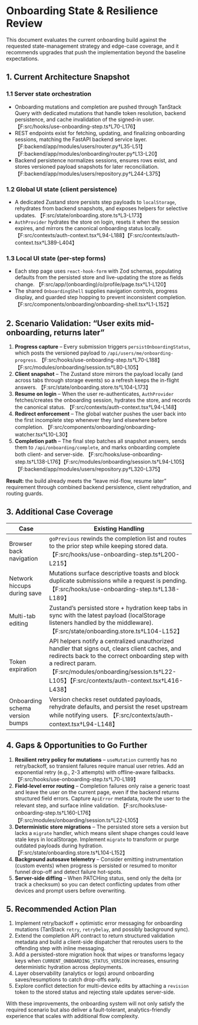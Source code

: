 # Onboarding State & Resilience Review

This document evaluates the current onboarding build against the requested state-management strategy and edge-case coverage, and it recommends upgrades that push the implementation beyond the baseline expectations.

## 1. Current Architecture Snapshot

### 1.1 Server state orchestration
* Onboarding mutations and completion are pushed through TanStack Query with dedicated mutations that handle token resolution, backend persistence, and cache invalidation of the signed-in user. 【F:src/hooks/use-onboarding-step.ts†L70-L176】
* REST endpoints exist for fetching, updating, and finalizing onboarding sessions, matching the FastAPI backend service layer. 【F:backend/app/modules/users/router.py†L35-L51】【F:backend/app/modules/onboarding/router.py†L13-L20】
* Backend persistence normalizes sessions, ensures rows exist, and stores versioned payload snapshots for later reconciliation. 【F:backend/app/modules/users/repository.py†L244-L375】

### 1.2 Global UI state (client persistence)
* A dedicated Zustand store persists step payloads to `localStorage`, rehydrates from backend snapshots, and exposes helpers for selective updates. 【F:src/state/onboarding.store.ts†L3-L173】
* `AuthProvider` hydrates the store on login, resets it when the session expires, and mirrors the canonical onboarding status locally. 【F:src/contexts/auth-context.tsx†L94-L188】【F:src/contexts/auth-context.tsx†L389-L404】

### 1.3 Local UI state (per-step forms)
* Each step page uses `react-hook-form` with Zod schemas, populating defaults from the persisted store and live-updating the store as fields change. 【F:src/app/(onboarding)/o/profile/page.tsx†L1-L120】
* The shared `OnboardingShell` supplies navigation controls, progress display, and guarded step hopping to prevent inconsistent completion. 【F:src/components/onboarding/onboarding-shell.tsx†L1-L152】

## 2. Scenario Validation: “User exits mid-onboarding, returns later”

1. **Progress capture** – Every submission triggers `persistOnboardingStatus`, which posts the versioned payload to `/api/users/me/onboarding-progress`. 【F:src/hooks/use-onboarding-step.ts†L70-L188】【F:src/modules/onboarding/session.ts†L80-L105】
2. **Client snapshot** – The Zustand store mirrors the payload locally (and across tabs through storage events) so a refresh keeps the in-flight answers. 【F:src/state/onboarding.store.ts†L104-L173】
3. **Resume on login** – When the user re-authenticates, `AuthProvider` fetches/creates the onboarding session, hydrates the store, and records the canonical status. 【F:src/contexts/auth-context.tsx†L94-L148】
4. **Redirect enforcement** – The global watcher pushes the user back into the first incomplete step whenever they land elsewhere before completion. 【F:src/components/onboarding/onboarding-watcher.tsx†L10-L30】
5. **Completion path** – The final step batches all snapshot answers, sends them to `/api/onboarding/complete`, and marks onboarding complete both client- and server-side. 【F:src/hooks/use-onboarding-step.ts†L138-L176】【F:src/modules/onboarding/session.ts†L94-L105】【F:backend/app/modules/users/repository.py†L320-L375】

**Result:** the build already meets the “leave mid-flow, resume later” requirement through combined backend persistence, client rehydration, and routing guards.

## 3. Additional Case Coverage

| Case | Existing Handling |
| --- | --- |
| Browser back navigation | `goPrevious` rewinds the completion list and routes to the prior step while keeping stored data. 【F:src/hooks/use-onboarding-step.ts†L200-L215】 |
| Network hiccups during save | Mutations surface descriptive toasts and block duplicate submissions while a request is pending. 【F:src/hooks/use-onboarding-step.ts†L138-L189】 |
| Multi-tab editing | Zustand’s persisted store + hydration keep tabs in sync with the latest payload (localStorage listeners handled by the middleware). 【F:src/state/onboarding.store.ts†L104-L152】 |
| Token expiration | API helpers notify a centralized unauthorized handler that signs out, clears client caches, and redirects back to the correct onboarding step with a redirect param. 【F:src/modules/onboarding/session.ts†L22-L105】【F:src/contexts/auth-context.tsx†L416-L438】 |
| Onboarding schema version bumps | Version checks reset outdated payloads, rehydrate defaults, and persist the reset upstream while notifying users. 【F:src/contexts/auth-context.tsx†L94-L148】 |

## 4. Gaps & Opportunities to Go Further

1. **Resilient retry policy for mutations** – `useMutation` currently has no retry/backoff, so transient failures require manual user retries. Add an exponential retry (e.g., 2-3 attempts) with offline-aware fallbacks. 【F:src/hooks/use-onboarding-step.ts†L70-L189】
2. **Field-level error routing** – Completion failures only raise a generic toast and leave the user on the current page, even if the backend returns structured field errors. Capture `ApiError` metadata, route the user to the relevant step, and surface inline validation. 【F:src/hooks/use-onboarding-step.ts†L160-L176】【F:src/modules/onboarding/session.ts†L22-L105】
3. **Deterministic store migrations** – The persisted store sets a version but lacks a `migrate` handler, which means silent shape changes could leave stale keys in localStorage. Implement `migrate` to transform or purge outdated payloads during hydration. 【F:src/state/onboarding.store.ts†L104-L152】
4. **Background autosave telemetry** – Consider emitting instrumentation (custom events) when progress is persisted or resumed to monitor funnel drop-off and detect failure hot-spots.
5. **Server-side diffing** – When PATCHing status, send only the delta (or track a checksum) so you can detect conflicting updates from other devices and prompt users before overwriting.

## 5. Recommended Action Plan

1. Implement retry/backoff + optimistic error messaging for onboarding mutations (TanStack `retry`, `retryDelay`, and possibly background sync).
2. Extend the completion API contract to return structured validation metadata and build a client-side dispatcher that reroutes users to the offending step with inline messaging.
3. Add a persisted-store migration hook that wipes or transforms legacy keys when `CURRENT_ONBOARDING_STATUS_VERSION` increases, ensuring deterministic hydration across deployments.
4. Layer observability (analytics or logs) around onboarding saves/resumptions to catch drop-offs early.
5. Explore conflict detection for multi-device edits by attaching a `revision` token to the stored status and rejecting stale updates server-side.

With these improvements, the onboarding system will not only satisfy the required scenario but also deliver a fault-tolerant, analytics-friendly experience that scales with additional flow complexity.
